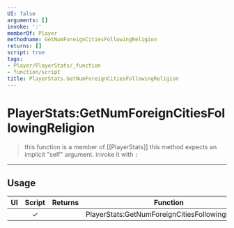 ```yaml
---
UI: false
arguments: []
invoke: ':'
memberOf: Player
methodname: GetNumForeignCitiesFollowingReligion
returns: []
script: true
tags:
- Player/PlayerStats/_function
- function/script
title: PlayerStats.GetNumForeignCitiesFollowingReligion
---
```

# PlayerStats:GetNumForeignCitiesFollowingReligion
> this function is a member of [[PlayerStats]]
> this method expects an implicit "self" argument. invoke it with `:`
-----
## Usage
|  UI | Script | Returns | Function | Arguments |
|:---:|:------:|-------:|:--------:|:---------|
| |✓||PlayerStats:GetNumForeignCitiesFollowingReligion||
